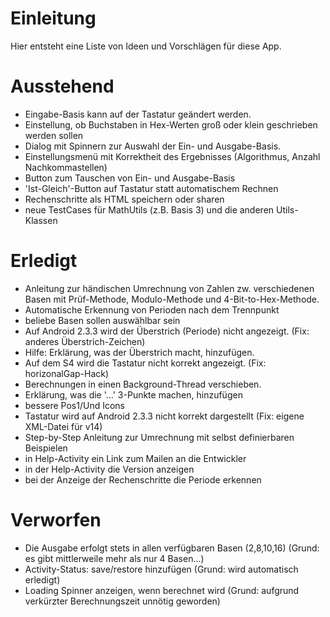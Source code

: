 # Einleitung #

Hier entsteht eine Liste von Ideen und Vorschlägen für diese App.


# Ausstehend #

  * Eingabe-Basis kann auf der Tastatur geändert werden.
  * Einstellung, ob Buchstaben in Hex-Werten groß oder klein geschrieben werden sollen
  * Dialog mit Spinnern zur Auswahl der Ein- und Ausgabe-Basis.
  * Einstellungsmenü mit Korrektheit des Ergebnisses (Algorithmus, Anzahl Nachkommastellen)
  * Button zum Tauschen von Ein- und Ausgabe-Basis
  * 'Ist-Gleich'-Button auf Tastatur statt automatischem Rechnen
  * Rechenschritte als HTML speichern oder sharen
  * neue TestCases für MathUtils (z.B. Basis 3) und die anderen Utils-Klassen

# Erledigt #

  * Anleitung zur händischen Umrechnung von Zahlen zw. verschiedenen Basen mit Prüf-Methode, Modulo-Methode und 4-Bit-to-Hex-Methode.
  * Automatische Erkennung von Perioden nach dem Trennpunkt
  * beliebe Basen sollen auswählbar sein
  * Auf Android 2.3.3 wird der Überstrich (Periode) nicht angezeigt. (Fix: anderes Überstrich-Zeichen)
  * Hilfe: Erklärung, was der Überstrich macht, hinzufügen.
  * Auf dem S4 wird die Tastatur nicht korrekt angezeigt. (Fix: horizonalGap-Hack)
  * Berechnungen in einen Background-Thread verschieben.
  * Erklärung, was die '...' 3-Punkte machen, hinzufügen
  * bessere Pos1/Und Icons
  * Tastatur wird auf Android 2.3.3 nicht korrekt dargestellt (Fix: eigene XML-Datei für v14)
  * Step-by-Step Anleitung zur Umrechnung mit selbst definierbaren Beispielen
  * in Help-Activity ein Link zum Mailen an die Entwickler
  * in der Help-Activity die Version anzeigen
  * bei der Anzeige der Rechenschritte die Periode erkennen

# Verworfen #

  * Die Ausgabe erfolgt stets in allen verfügbaren Basen (2,8,10,16) (Grund: es gibt mittlerweile mehr als nur 4 Basen...)
  * Activity-Status: save/restore hinzufügen (Grund: wird automatisch erledigt)
  * Loading Spinner anzeigen, wenn berechnet wird (Grund: aufgrund verkürzter Berechnungszeit unnötig geworden)